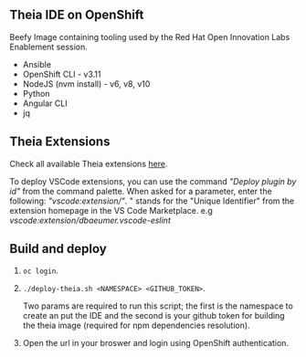 ## Theia IDE on OpenShift

Beefy Image containing tooling used by the Red Hat Open Innovation Labs Enablement session.
* Ansible
* OpenShift CLI - v3.11
* NodeJS (nvm install) - v6, v8, v10
* Python
* Angular CLI
* jq

## Theia Extensions

Check all available Theia extensions [here](https://www.npmjs.com/search?q=keywords:theia-extension).

To deploy VSCode extensions, you can use the command *"Deploy plugin by id"* from the command palette. When asked for a parameter, enter the following: *"vscode:extension/"*. " stands for the "Unique Identifier" from the extension homepage in the VS Code Marketplace. e.g *vscode:extension/dbaeumer.vscode-eslint*


## Build and deploy
1. `oc login`.
2. `./deploy-theia.sh <NAMESPACE> <GITHUB_TOKEN>`.
   
   Two params are required to run this script; the first is the namespace to create an put the IDE and the second is your github token for building the theia image (required for npm dependencies resolution).
3. Open the url in your broswer and login using OpenShift authentication.
